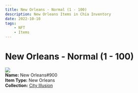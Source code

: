```yaml
---
title: New Orleans - Normal (1 - 100)
description: New Orleans Items in Chia Inventory
date: 2022-10-10
tags:
    - NFT
    - Items
---
```


# New Orleans - Normal (1 - 100)
<div class="item_thumbnail">
<img loading="lazy" src="https://xhlpdh2wicplv2svn5dga52n5w4dxqdvidzixov4jemvpxmv.arweave.net/udbxn1ZAnrrqVW9GYHd-N7bg7w-HVA8ou6vEkZV92V8"><br/>
<div><strong>Name:</strong> New Orleans#900</div>
<div><strong>Item Type:</strong> New Orleans</div>
<div><strong>Collection:</strong> <a href="https://www.spacescan.io/xch/nft/collection/col1lend2dcn558km4wcwta4xnkfv3xpcmlp9kyt0m909emvfxechlyqdl5ndg">City Illusion</a></div>
</div>

